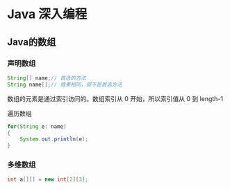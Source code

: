 # Java 深入编程

## Java的数组

### 声明数组

```java
String[] name;// 首选的方法
String name[];// 效果相同，但不是首选方法
```

数组的元素是通过索引访问的。数组索引从 0 开始，所以索引值从 0 到 length-1

遍历数组

```java
for(String e: name)
{
    System.out.println(e);
}
```

### 多维数组

```java
int a[][] = new int[2][3];
```


